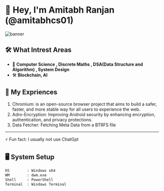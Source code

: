 # 👋 Hey, I'm Amitabh Ranjan (@amitabhcs01)

![banner]([https://your-image-link.com](https://i.postimg.cc/3wDnXrhY/Screenshot-2025-02-10-000506.png))

## 🛠️ What Intrest Areas
- 📖 **Computer Science , Discrete Maths , DSA(Data Structure and Algorithm) , System Design**  
- 🛠️ **Blockchain, AI**  

## 🌱 My Expriences
1.  Chromium:  is an open-source browser project that aims to build a safer, faster, and more stable way for all users to experience the web.
2.  Adro-Encryption: Improving Android security by enhancing encryption, authentication, and privacy protections.
3.  Data Fetcher: Fetching Meta Data from a BTRFS file

---
⚡ Fun fact: I usually not use ChatGpt 

## 🖥️ System Setup
```bash
OS        : Windows x64
WM        : dwm.exe
Shell     : PowerShell
Terminal  : Windows Terminal
